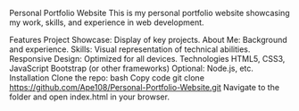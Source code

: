 Personal Portfolio Website
This is my personal portfolio website showcasing my work, skills, and experience in web development.

Features
Project Showcase: Display of key projects.
About Me: Background and experience.
Skills: Visual representation of technical abilities.
Responsive Design: Optimized for all devices.
Technologies
HTML5, CSS3, JavaScript
Bootstrap (or other frameworks)
Optional: Node.js, etc.
Installation
Clone the repo:
bash
Copy code
git clone https://github.com/Ape108/Personal-Portfolio-Website.git
Navigate to the folder and open index.html in your browser.

